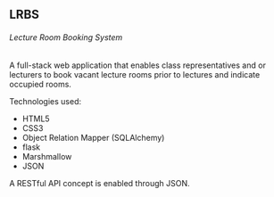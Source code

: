 ## LRBS
###### Lecture Room Booking System

A full-stack web application that enables class representatives and or lecturers to book vacant lecture rooms prior to lectures and indicate occupied rooms.

Technologies used:
* HTML5
* CSS3
* Object Relation Mapper (SQLAlchemy)
* flask
* Marshmallow
* JSON

A RESTful API concept is enabled through JSON.
